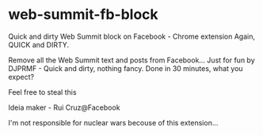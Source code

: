 # web-summit-fb-block
Quick and dirty Web Summit block on Facebook - Chrome extension
Again, QUICK and DIRTY.

Remove all the Web Summit text and posts from Facebook...
Just for fun by DJPRMF - Quick and dirty, nothing fancy. Done in 30 minutes, what you expect?

Feel free to steal this

Ideia maker - Rui Cruz@Facebook

I'm not responsible for nuclear wars becouse of this extension...
